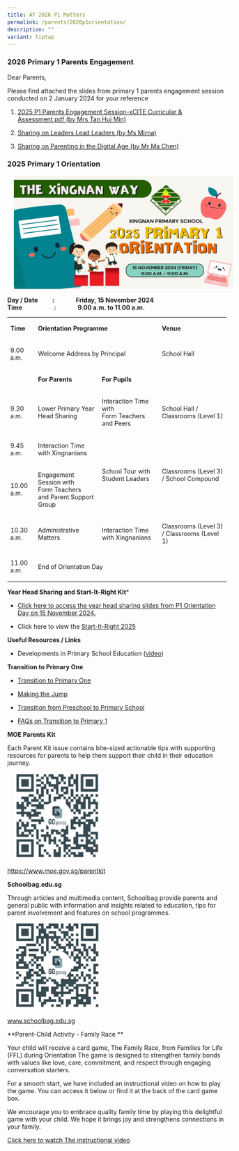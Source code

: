 ```yaml
---
title: AY 2026 P1 Matters
permalink: /parents/2026p1orientation/
description: ""
variant: tiptap
---
```

<h3>2026 Primary 1 Parents Engagement</h3>
<p>Dear Parents,</p>
<p>Please find attached the slides from primary 1 parents engagement session
conducted on 2 January 2024 for your reference</p>
<ol>
<li>
<p><a href="https://drive.google.com/file/d/1pjIyyuXErqXFRCaHmJCKwfconmf0_4vS/view?usp=sharing" rel="noopener noreferrer nofollow" target="_blank">2025 P1 Parents Engagement Session-xCITE Curricular &amp; Assessment.pdf (by Mrs Tan Hui Min)</a>
</p>
</li>
<li>
<p><a href="https://docs.google.com/presentation/d/1Nqud8bXGC8KgOj6w9OfDbBBA5nmwUzohBqAKNbLD-r8/edit?usp=sharing" rel="noopener noreferrer nofollow" target="_blank">Sharing on Leaders Lead Leaders (by Ms Mirna)</a>
</p>
</li>
<li>
<p><a href="https://docs.google.com/presentation/d/1JUkKA9NAgY-rWGKZDSwu3j_HRDosMa0wQECTohSRje4/edit?usp=sharing" rel="noopener noreferrer nofollow" target="_blank">Sharing on Parenting in the Digital Age (by Mr Ma Chen)</a>
</p>
</li>
</ol>
<h3>2025 Primary 1 Orientation</h3>
<div class="isomer-image-wrapper">
<img style="width:6000px;height:260px;margin-left:15px;" height="auto" width="100%" src="/images/Parents/P1%20Orientation/2025_P1_Orientation.jpg">
</div>
<p><strong>Day / Date&nbsp;&nbsp;&nbsp;&nbsp;&nbsp;&nbsp;&nbsp;&nbsp;&nbsp; :&nbsp;&nbsp;&nbsp;&nbsp;&nbsp;&nbsp;&nbsp;&nbsp;&nbsp;&nbsp;&nbsp;&nbsp;&nbsp;&nbsp; Friday, 15 November 2024</strong>
<br><strong>Time&nbsp;&nbsp;&nbsp;&nbsp;&nbsp;&nbsp;&nbsp;&nbsp;&nbsp;&nbsp;&nbsp;&nbsp;&nbsp;&nbsp;&nbsp;&nbsp;&nbsp;&nbsp;&nbsp;&nbsp;&nbsp; :&nbsp;&nbsp;&nbsp;&nbsp;&nbsp;&nbsp;&nbsp;&nbsp;&nbsp;&nbsp;&nbsp;&nbsp;&nbsp;&nbsp; 9.00 a.m. to 11.00 a.m.</strong>
</p>
<table style="minWidth: 100px">
<colgroup>
<col>
<col>
<col>
<col>
</colgroup>
<tbody>
<tr>
<td rowspan="1" colspan="1">
<p><strong>Time</strong>
</p>
</td>
<td rowspan="1" colspan="2">
<p><strong>Orientation Programme</strong>
</p>
</td>
<td rowspan="1" colspan="1">
<p><strong>Venue</strong>
</p>
</td>
</tr>
<tr>
<td rowspan="1" colspan="1">
<p>9.00 a.m.</p>
</td>
<td rowspan="1" colspan="2">
<p>Welcome Address by Principal</p>
</td>
<td rowspan="1" colspan="1">
<p>School Hall</p>
</td>
</tr>
<tr>
<td rowspan="1" colspan="1">
<p>&nbsp;</p>
</td>
<td rowspan="1" colspan="1">
<p><strong>For Parents</strong>
</p>
</td>
<td rowspan="1" colspan="1">
<p><strong>For Pupils</strong>
</p>
</td>
<td rowspan="1" colspan="1">
<p>&nbsp;</p>
</td>
</tr>
<tr>
<td rowspan="1" colspan="1">
<p>9.30 a.m.</p>
</td>
<td rowspan="1" colspan="1">
<p>Lower Primary Year Head Sharing</p>
</td>
<td rowspan="1" colspan="1">
<p>Interaction Time with
<br>Form Teachers and Peers</p>
</td>
<td rowspan="1" colspan="1">
<p>School Hall /
<br>Classrooms (Level 1)</p>
</td>
</tr>
<tr>
<td rowspan="1" colspan="1">
<p>9.45 a.m.</p>
</td>
<td rowspan="1" colspan="1">
<p>Interaction Time with Xingnanians</p>
</td>
<td rowspan="2" colspan="1">
<p>School Tour with
<br>Student Leaders</p>
</td>
<td rowspan="2" colspan="1">
<p>Classrooms (Level 3) / School Compound</p>
</td>
</tr>
<tr>
<td rowspan="1" colspan="1">
<p>10.00 a.m.</p>
</td>
<td rowspan="1" colspan="1">
<p>Engagement Session with
<br>Form Teachers
<br>and Parent Support Group</p>
</td>
</tr>
<tr>
<td rowspan="1" colspan="1">
<p>10.30 a.m.</p>
</td>
<td rowspan="1" colspan="1">
<p>Administrative Matters</p>
</td>
<td rowspan="1" colspan="1">
<p>Interaction Time with Xingnanians</p>
</td>
<td rowspan="1" colspan="1">
<p>Classrooms (Level 3) / Classrooms (Level 1)</p>
</td>
</tr>
<tr>
<td rowspan="1" colspan="1">
<p>11.00 a.m.</p>
</td>
<td rowspan="1" colspan="3">
<p>End of Orientation Day</p>
</td>
</tr>
</tbody>
</table>
<p><strong>Year Head Sharing and Start-It-Right Kit</strong>*</p>
<ul data-tight="true" class="tight">
<li>
<p><a href="/files/Parents/2025_P1_Orientation_YH_FTF_Sharing.pdf" rel="noopener noreferrer nofollow" target="_blank">Click here to access the year head sharing slides from P1 Orientation Day on 15 November 2024.</a>
</p>
</li>
<li>
<p>Click here to view the <a href="/files/Parents/Books%20and%20Attire%202025/Start_It_Right_2025_Updated.pdf" rel="noopener noreferrer nofollow" target="_blank">Start-It-Right 2025</a>
</p>
</li>
</ul>
<p><strong>Useful Resources / Links</strong>
</p>
<ul data-tight="true" class="tight">
<li>
<p>Developments in Primary School Education (<a href="https://youtu.be/9paLbNR2zWg" rel="noopener noreferrer nofollow" target="_blank">video</a>)</p>
</li>
</ul>
<p><strong>Transition to Primary One</strong>
</p>
<ul data-tight="true" class="tight">
<li>
<p><a href="https://youtu.be/l0EnKuLTHpQ" rel="noopener noreferrer nofollow" target="_blank">Transition to Primary One</a>
</p>
</li>
<li>
<p><a href="https://youtu.be/7oGItQKEwmc" rel="noopener noreferrer nofollow" target="_blank">Making the Jump</a>
</p>
</li>
<li>
<p><a href="/files/Parents/P1%202024/transition%20from%20preschool%20to%20primary%20school%20.pdf" rel="noopener noreferrer nofollow" target="_blank">Transition from Preschool to Primary School</a>
</p>
</li>
<li>
<p><a href="/files/Parents/P1%202024/faqs%20on%20transition%20to%20primary%201%20.pdf" rel="noopener noreferrer nofollow" target="_blank">FAQs on Transition to Primary 1</a>
</p>
</li>
</ul>
<p><strong>MOE Parents Kit</strong>
</p>
<p>Each Parent Kit issue contains bite-sized actionable tips with supporting
resources for parents to help them support their child in their education
journey.</p>
<div class="isomer-image-wrapper">
<img style="width:200px;height:200px;margin-left:15px;" height="auto" width="100%" src="/files/Parents/P1%202024/moe%20parent%20kit.png">
</div>
<p><a href="https://www.moe.gov.sg/parentkit" rel="noopener noreferrer nofollow" target="_blank">https://www.moe.gov.sg/parentkit</a>
</p>
<p><strong>Schoolbag.edu.sg</strong>
</p>
<p>Through articles and multimedia content, Schoolbag provide parents and
general public with information and insights related to education, tips
for parent involvement and features on school programmes.</p>
<div class="isomer-image-wrapper">
<img style="width:200px;height:200px;margin-left:15px;" height="auto" width="100%" src="/files/Parents/P1%202024/schoolbag.png">
</div>
<p><a href="http://www.schoolbag.edu.sg" rel="noopener noreferrer nofollow" target="_blank">www.schoolbag.edu.sg</a>
</p>
<p>**Parent-Child Activity - Family Race **</p>
<p>Your child will receive a card game, The Family Race, from Families for
Life (FFL) during Orientation The game is designed to strengthen family
bonds with values like love, care, commitment, and respect through engaging
conversation starters.</p>
<p>For a smooth start, we have included an instructional video on how to
play the game. You can access it below or find it at the back of the card
game box.</p>
<p>We encourage you to embrace quality family time by playing this delightful
game with your child. We hope it brings joy and strengthens connections
in your family.</p>
<p><a href="https://m.youtube.com/watch?v=otawTd4na98" rel="noopener noreferrer nofollow" target="_blank">Click here to watch The instructional video</a>
</p>